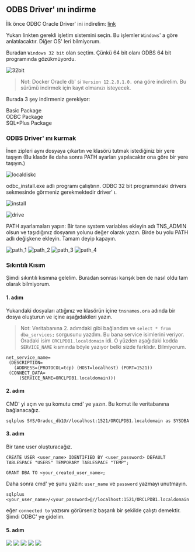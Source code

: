 ## ODBS Driver' ını indirme
İlk önce ODBC Oracle Driver' ini indirelim: [link](https://www.oracle.com/database/technologies/instant-client/downloads.html)

Yukarı linkten gerekli işletim sistemini seçin. Bu işlemler ``Windows``' a göre anlatılacaktır. Diğer OS' leri bilmiyorum.

Buradan ``Windows 32 bit`` olan seçtim. Çünkü 64 bit olanı ODBS 64 bit programında gözükmüyordu.

![32bit](images/32bit.PNG)

> Not: Docker Oracle db' si ``Version 12.2.0.1.0.`` ona göre indirelim. Bu sürümü indirmek için kayıt olmanızı isteyecek.

Burada 3 şey indirmeniz gerekiyor:

Basic Package <br/>
ODBC Package <br/>
SQL*Plus Package

### ODBS Driver' ını kurmak

İnen zipleri aynı dosyaya çıkartın ve klasörü tutmak istediğiniz bir yere taşıyın (Bu klasör ile daha sonra PATH ayarları yapılacaktır ona göre bir yere taşıyın.)

![localdiskc](images/localdisk.PNG)

odbc_install.exe adlı programı çalıştırın. ODBC 32 bit programındaki drivers sekmesinde görmeniz gerekmektedir driver' ı.

![install](images/install.PNG)

![drive](images/driver.PNG)

PATH ayarlamaları yapın:
Bir tane system variables ekleyin adı TNS_ADMIN olsun ve taşıdığınız dosyanın yolunu değer olarak yazın.
Birde bu yolu PATH adlı değişkene ekleyin.
Tamam deyip kapayın.

![path_1](images/path_1.PNG)
![path_2](images/path_2.PNG)
![path_3](images/path_3.PNG)
![path_4](images/path_4.PNG)


### Sıkıntılı Kısım

Şimdi sıkıntılı kısmına gelelim. Buradan sonrası karışık ben de nasıl oldu tam olarak bilmiyorum.

#### 1. adım
Yukarıdaki dosyaları attığınız ve klasörün içine ``tnsnames.ora`` adında bir dosya oluşturun ve içine aşağıdakileri yazın.

> Not: Veritabanına 2. adımdaki gibi bağlandım ve ``select * from dba_services;`` sorgusunu yazdım. Bu bana service isimlerini veriyor. Oradaki isim ``ORCLPDB1.localdomain`` idi. O yüzden aşağıdaki kodda ``SERVICE_NAME`` kısmında böyle yazıyor belki sizde farklıdır. Bilmiyorum.

```
net_service_name= 
 (DESCRIPTION= 
   (ADDRESS=(PROTOCOL=tcp) (HOST=localhost) (PORT=1521))
 (CONNECT_DATA=
     (SERVICE_NAME=ORCLPDB1.localdomain)))
```

#### 2. adım

CMD' yi açın ve şu komutu cmd' ye yazın. Bu komut ile veritabanına bağlanacağız.

```
sqlplus SYS/Oradoc_db1@//localhost:1521/ORCLPDB1.localdomain as SYSDBA
```

#### 3. adım

Bir tane user oluşturacağız.

```
CREATE USER <user_name> IDENTIFIED BY <user_password> DEFAULT TABLESPACE "USERS" TEMPORARY TABLESPACE "TEMP";

GRANT DBA TO <your_created_user_name>;
```

Daha sonra cmd' ye şunu yazın: `user_name` ve `password` yazmayı unutmayın.

```
sqlplus <your_user_name>/<your_password>@//localhost:1521/ORCLPDB1.localdomain
```

eğer ``connected to`` yazısını görürseniz başarılı bir şekilde çalıştı demektir. Şimdi ODBC' ye gidelim.

#### 5. adım

![](images/oracle_odbs_1.PNG)
![](images/oracle_odbs_2.PNG)
![](images/oracle_odbs_3.PNG)
![](images/oracle_odbs_4.PNG)
![](images/oracle_odbs_5.PNG)
